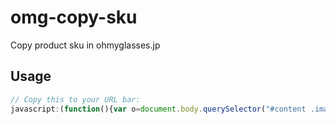 omg-copy-sku
============

Copy product sku in ohmyglasses.jp

## Usage

```javascript
// Copy this to your URL bar:
javascript:(function(){var o=document.body.querySelector("#content .images").dataset.omgProductSku;window.prompt("Copy to clipboard: ⌘+C or Ctrl+C then Enter",o)})();
```
